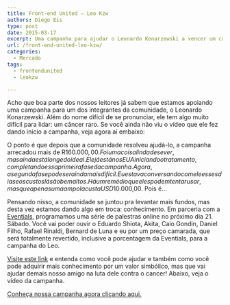```yaml
---
title: Front-end United – Leo Kzw
authors: Diego Eis
type: post
date: 2015-03-17
excerpt: Uma campanha para ajudar o Leonardo Konarzewski a vencer um câncer raro.
url: /front-end-united-leo-kzw/
categories:
  - Mercado
tags:
  - frontendunited
  - leokzw

---
```

Acho que boa parte dos nossos leitores já sabem que estamos apoiando uma campanha para um dos integrantes da comunidade, o Leonardo Konarzewski. Além do nome difícil de se pronunciar, ele tem algo muito difícil para lidar: um câncer raro. Se você ainda não viu o vídeo que ele fez dando início a campanha, veja agora aí embaixo:



O ponto é que depois que a comunidade resolveu ajudá-lo, a campanha arrecadou mais de R$160.000,00. Foi uma coisa linda de se ver, mas ainda está longe do ideal. Ele já está nos EUA iniciando o tratamento, completando essa primeira fase da campanha. Agora, a segunda fase pode ser ainda mais difícil. Eu estava conversando com ele esses dias e os custos lá são bem altos. Há um remédio que eles podem tentar usar, mas que apenas uma ampola custa USD$10.000,00. Pois é&#8230;

Pensando nisso, a comunidade se juntou pra levantar mais fundos, mas desta vez estamos dando algo em troca: conhecimento. Em parceria com a [Eventials][1], programamos uma série de palestras online no próximo dia 21. Sábado. Você vai poder ouvir o Eduardo Shiota, Akita, Caio Gondin, Daniel Filho, Rafael Rinaldi, Bernard de Luna e eu por um preço camarada, que será totalmente revertido, inclusive a porcentagem da Eventials, para a campanha do Leo.

[Visite este link][2] e entenda como você pode ajudar e também como você pode adquirir mais conhecimento por um valor simbólico, mas que vai ajudar demais nosso amigo na luta dele contra o cancer! Abaixo, veja o vídeo da campanha.



[Conheça nossa campanha agora clicando aqui.][2]

 [1]: http://eventials.com/
 [2]: http://bit.ly/frontendunited-leokzw